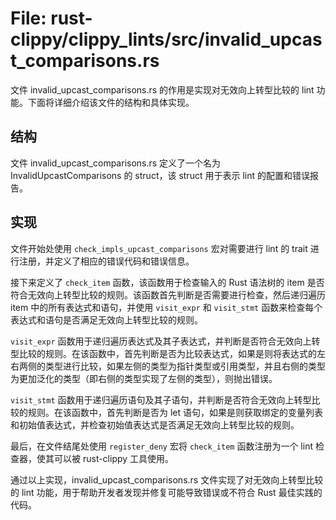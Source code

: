 # File: rust-clippy/clippy_lints/src/invalid_upcast_comparisons.rs

文件 invalid_upcast_comparisons.rs 的作用是实现对无效向上转型比较的 lint 功能。下面将详细介绍该文件的结构和具体实现。

## 结构
文件 invalid_upcast_comparisons.rs 定义了一个名为 InvalidUpcastComparisons 的 struct，该 struct 用于表示 lint 的配置和错误报告。

## 实现
文件开始处使用 `check_impls_upcast_comparisons` 宏对需要进行 lint 的 trait 进行注册，并定义了相应的错误代码和错误信息。

接下来定义了 `check_item` 函数，该函数用于检查输入的 Rust 语法树的 item 是否符合无效向上转型比较的规则。该函数首先判断是否需要进行检查，然后递归遍历 item 中的所有表达式和语句，并使用 `visit_expr` 和 `visit_stmt` 函数来检查每个表达式和语句是否满足无效向上转型比较的规则。

`visit_expr` 函数用于递归遍历表达式及其子表达式，并判断是否符合无效向上转型比较的规则。在该函数中，首先判断是否为比较表达式，如果是则将表达式的左右两侧的类型进行比较，如果左侧的类型为指针类型或引用类型，并且右侧的类型为更加泛化的类型（即右侧的类型实现了左侧的类型），则抛出错误。

`visit_stmt` 函数用于递归遍历语句及其子语句，并判断是否符合无效向上转型比较的规则。在该函数中，首先判断是否为 let 语句，如果是则获取绑定的变量列表和初始值表达式，并检查初始值表达式是否满足无效向上转型比较的规则。

最后，在文件结尾处使用 `register_deny` 宏将 `check_item` 函数注册为一个 lint 检查器，使其可以被 rust-clippy 工具使用。

通过以上实现，invalid_upcast_comparisons.rs 文件实现了对无效向上转型比较的 lint 功能，用于帮助开发者发现并修复可能导致错误或不符合 Rust 最佳实践的代码。

